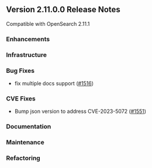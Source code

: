 ## Version 2.11.0.0 Release Notes
 
Compatible with OpenSearch 2.11.1
 
 
### Enhancements
 
 
### Infrastructure
 
 
### Bug Fixes
 
 * fix multiple docs support ([#1516](https://github.com/opensearch-project/ml-commons/pull/1516))

### CVE Fixes
 
* Bump json version to address CVE-2023-5072 ([#1551](https://github.com/opensearch-project/ml-commons/pull/1551))
 
 
### Documentation
 
 
### Maintenance
 
 
### Refactoring
